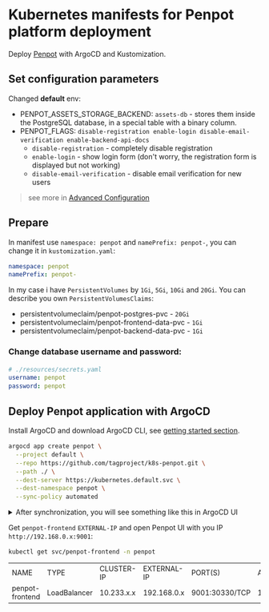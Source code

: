 # Kubernetes manifests for Penpot platform deployment

Deploy [Penpot](https://penpot.app/) with ArgoCD and Kustomization.

## Set configuration parameters

Changed **default** env:

- PENPOT_ASSETS_STORAGE_BACKEND: `assets-db` - stores them inside the PostgreSQL database, in a special table with a binary column.
- PENPOT_FLAGS: `disable-registration enable-login disable-email-verification enable-backend-api-docs`
  - `disable-registration` - completely disable registration
  - `enable-login` - show login form (don't worry, the registration form is displayed but not working)
  - `disable-email-verification` - disable email verification for new users

> see more in [Advanced Configuration](https://help.penpot.app/technical-guide/configuration/)

## Prepare

In manifest use `namespace: penpot` and `namePrefix: penpot-`, you can change it in `kustomization.yaml`:

```yaml
namespace: penpot
namePrefix: penpot-
```

In my case i have `PersistentVolumes` by `1Gi`, `5Gi`, `10Gi` and `20Gi`. You can describe you own `PersistentVolumesClaims`:

- persistentvolumeclaim/penpot-postgres-pvc - `20Gi`
- persistentvolumeclaim/penpot-frontend-data-pvc - `1Gi`
- persistentvolumeclaim/penpot-backend-data-pvc - `1Gi`

### Change database username and password:

```yaml
# ./resources/secrets.yaml
username: penpot
password: penpot
```

## Deploy Penpot application with ArgoCD

Install ArgoCD and download ArgoCD CLI, see [getting started section](https://argo-cd.readthedocs.io/en/stable/getting_started/).

```sh
argocd app create penpot \
  --project default \
  --repo https://github.com/tagproject/k8s-penpot.git \
  --path ./ \
  --dest-server https://kubernetes.default.svc \
  --dest-namespace penpot \
  --sync-policy automated
```

<details>
<summary>After synchronization, you will see something like this in ArgoCD UI</summary>

![image info](./media/screenshots/penpot-argocd-sync.png)

</details>

Get `penpot-frontend` `EXTERNAL-IP` and open Penpot UI with you IP `http://192.168.0.x:9001`:

```sh
kubectl get svc/penpot-frontend -n penpot
```

|                 |              |            |             |                |     |
| --------------- | ------------ | ---------- | ----------- | -------------- | --- |
| NAME            | TYPE         | CLUSTER-IP | EXTERNAL-IP | PORT(S)        | AGE |
| penpot-frontend | LoadBalancer | 10.233.x.x | 192.168.0.x | 9001:30330/TCP | 1m  |

